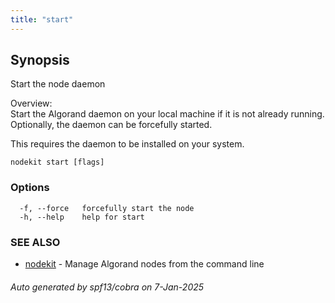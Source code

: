 ```yaml
---
title: "start"
---
```

## Synopsis                                                                        
                                                                                                                               
                                                                                                                               
Start the node daemon                                                                                                          
                                                                                                                               
Overview:                                                                                                                      
Start the Algorand daemon on your local machine if it is not already running. Optionally, the daemon can be forcefully started.
                                                                                                                               
This requires the daemon to be installed on your system.                                                                       

```
nodekit start [flags]
```

### Options

```
  -f, --force   forcefully start the node
  -h, --help    help for start
```

### SEE ALSO

* [nodekit](/reference/nodekit)	 - Manage Algorand nodes from the command line

###### Auto generated by spf13/cobra on 7-Jan-2025
